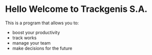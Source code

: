 # Hello Welcome to Trackgenis S.A.
This is a program that allows you to:

 - boost your productivity
 - track works
 - manage your team 
 - make decisions for the future

